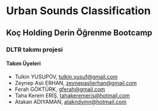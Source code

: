 # Urban Sounds Classification
## Koç Holding Derin Öğrenme Bootcamp
### DLTR takımı projesi

#### Takım Üyeleri

- Tulkin YUSUPOV, <tulkin.yusuf@gmail.com>
- Zeynep Aslı ERHAN, <zeynepaslierhan@gmail.com>
- Ferah GÖKTÜRK, <gferah@gmail.com>
- Taha Kerem ERİŞ, <tahakeremeris@hotmail.com>
- Atakan ADIYAMAN, <atakndymn@hotmail.com>
